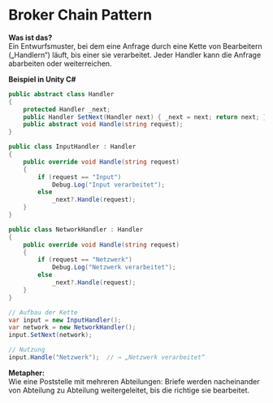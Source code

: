 
# Broker Chain Pattern

**Was ist das?**  
Ein Entwurfsmuster, bei dem eine Anfrage durch eine Kette von Bearbeitern („Handlern“) läuft, bis einer sie verarbeitet. Jeder Handler kann die Anfrage abarbeiten oder weiterreichen.

**Beispiel in Unity C#**

```csharp
public abstract class Handler
{
    protected Handler _next;
    public Handler SetNext(Handler next) { _next = next; return next; }
    public abstract void Handle(string request);
}

public class InputHandler : Handler
{
    public override void Handle(string request)
    {
        if (request == "Input")
            Debug.Log("Input verarbeitet");
        else
            _next?.Handle(request);
    }
}

public class NetworkHandler : Handler
{
    public override void Handle(string request)
    {
        if (request == "Netzwerk")
            Debug.Log("Netzwerk verarbeitet");
        else
            _next?.Handle(request);
    }
}

// Aufbau der Kette
var input = new InputHandler();
var network = new NetworkHandler();
input.SetNext(network);

// Nutzung
input.Handle("Netzwerk");  // → „Netzwerk verarbeitet“
```

**Metapher:**  
Wie eine Poststelle mit mehreren Abteilungen: Briefe werden nacheinander von Abteilung zu Abteilung weitergeleitet, bis die richtige sie bearbeitet.
